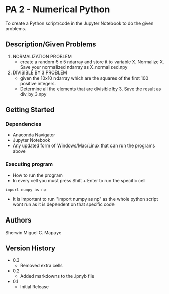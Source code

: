 # PA 2 - Numerical Python

To create a Python script/code in the Jupyter Notebook to do the given problems.

## Description/Given Problems

1. NORMALIZATION PROBLEM
   - create a random 5 x 5 ndarray and store it to variable X. Normalize X. Save your normalized ndarray as X_normalized.npy
2. DIVISIBLE BY 3 PROBLEM
   - given the 10x10 ndarray which are the squares of the first 100 positive integers.
   - Determine all the elements that are divisible by 3. Save the result as div_by_3.npy

## Getting Started

### Dependencies

* Anaconda Navigator
* Jupyter Notebook
* Any updated form of Windows/Mac/Linux that can run the programs above

### Executing program

* How to run the program
* In every cell you must press Shift + Enter to run the specific cell
```
import numpy as np
```
* It is important to run "import numpy as np" as the whole python script wont run as it is dependent on that specific code

## Authors

Sherwin Miguel C. Mapaye

## Version History
* 0.3
    * Removed extra cells
* 0.2
    * Added markdowns to the .ipnyb file
* 0.1
    * Initial Release
